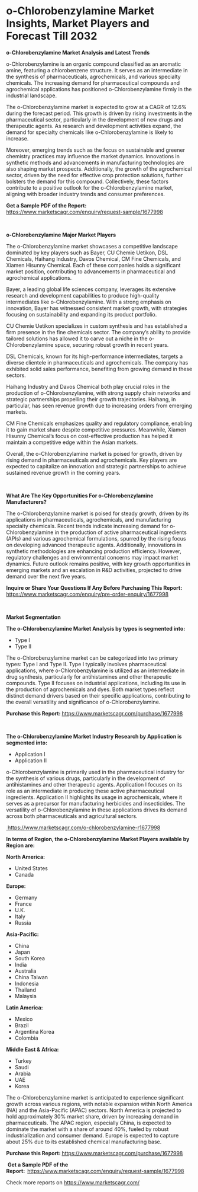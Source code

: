 <p><h1>o-Chlorobenzylamine Market Insights, Market Players and Forecast Till 2032</h1></p><p><strong>o-Chlorobenzylamine Market Analysis and Latest Trends</strong></p>
<p><p>o-Chlorobenzylamine is an organic compound classified as an aromatic amine, featuring a chlorobenzene structure. It serves as an intermediate in the synthesis of pharmaceuticals, agrochemicals, and various specialty chemicals. The increasing demand for pharmaceutical compounds and agrochemical applications has positioned o-Chlorobenzylamine firmly in the industrial landscape.</p><p>The o-Chlorobenzylamine market is expected to grow at a CAGR of 12.6% during the forecast period. This growth is driven by rising investments in the pharmaceutical sector, particularly in the development of new drugs and therapeutic agents. As research and development activities expand, the demand for specialty chemicals like o-Chlorobenzylamine is likely to increase.</p><p>Moreover, emerging trends such as the focus on sustainable and greener chemistry practices may influence the market dynamics. Innovations in synthetic methods and advancements in manufacturing technologies are also shaping market prospects. Additionally, the growth of the agrochemical sector, driven by the need for effective crop protection solutions, further bolsters the demand for this compound. Collectively, these factors contribute to a positive outlook for the o-Chlorobenzylamine market, aligning with broader industry trends and consumer preferences.</p></p>
<p><strong>Get a Sample PDF of the Report:&nbsp;</strong> <a href="https://www.marketscagr.com/enquiry/request-sample/1677998?utm_campaign=2307&utm_medium=2&utm_source=Github&utm_content=ia&utm_term=28022025&utm_id=o-chlorobenzylamine">https://www.marketscagr.com/enquiry/request-sample/1677998</a></p>
<p>&nbsp;</p>
<p><strong>o-Chlorobenzylamine Major Market Players</strong></p>
<p><p>The o-Chlorobenzylamine market showcases a competitive landscape dominated by key players such as Bayer, CU Chemie Uetikon, DSL Chemicals, Haihang Industry, Davos Chemical, CM Fine Chemicals, and Xiamen Hisunny Chemical. Each of these companies holds a significant market position, contributing to advancements in pharmaceutical and agrochemical applications.</p><p>Bayer, a leading global life sciences company, leverages its extensive research and development capabilities to produce high-quality intermediates like o-Chlorobenzylamine. With a strong emphasis on innovation, Bayer has witnessed consistent market growth, with strategies focusing on sustainability and expanding its product portfolio.</p><p>CU Chemie Uetikon specializes in custom synthesis and has established a firm presence in the fine chemicals sector. The company’s ability to provide tailored solutions has allowed it to carve out a niche in the o-Chlorobenzylamine space, securing robust growth in recent years. </p><p>DSL Chemicals, known for its high-performance intermediates, targets a diverse clientele in pharmaceuticals and agrochemicals. The company has exhibited solid sales performance, benefiting from growing demand in these sectors.</p><p>Haihang Industry and Davos Chemical both play crucial roles in the production of o-Chlorobenzylamine, with strong supply chain networks and strategic partnerships propelling their growth trajectories. Haihang, in particular, has seen revenue growth due to increasing orders from emerging markets.</p><p>CM Fine Chemicals emphasizes quality and regulatory compliance, enabling it to gain market share despite competitive pressures. Meanwhile, Xiamen Hisunny Chemical’s focus on cost-effective production has helped it maintain a competitive edge within the Asian markets.</p><p>Overall, the o-Chlorobenzylamine market is poised for growth, driven by rising demand in pharmaceuticals and agrochemicals. Key players are expected to capitalize on innovation and strategic partnerships to achieve sustained revenue growth in the coming years.</p></p>
<p>&nbsp;</p>
<p><strong>What Are The Key Opportunities For o-Chlorobenzylamine Manufacturers?</strong></p>
<p><p>The o-Chlorobenzylamine market is poised for steady growth, driven by its applications in pharmaceuticals, agrochemicals, and manufacturing specialty chemicals. Recent trends indicate increasing demand for o-Chlorobenzylamine in the production of active pharmaceutical ingredients (APIs) and various agrochemical formulations, spurred by the rising focus on developing advanced therapeutic agents. Additionally, innovations in synthetic methodologies are enhancing production efficiency. However, regulatory challenges and environmental concerns may impact market dynamics. Future outlook remains positive, with key growth opportunities in emerging markets and an escalation in R&D activities, projected to drive demand over the next five years.</p></p>
<p><strong>Inquire or Share Your Questions If Any Before Purchasing This Report:</strong> <a href="https://www.marketscagr.com/enquiry/pre-order-enquiry/1677998?utm_campaign=2307&utm_medium=2&utm_source=Github&utm_content=ia&utm_term=28022025&utm_id=o-chlorobenzylamine">https://www.marketscagr.com/enquiry/pre-order-enquiry/1677998</a></p>
<p>&nbsp;</p>
<p><strong>Market Segmentation</strong></p>
<p><strong>The o-Chlorobenzylamine Market Analysis by types is segmented into:</strong></p>
<p><ul><li>Type I</li><li>Type II</li></ul></p>
<p><p>The o-Chlorobenzylamine market can be categorized into two primary types: Type I and Type II. Type I typically involves pharmaceutical applications, where o-Chlorobenzylamine is utilized as an intermediate in drug synthesis, particularly for antihistamines and other therapeutic compounds. Type II focuses on industrial applications, including its use in the production of agrochemicals and dyes. Both market types reflect distinct demand drivers based on their specific applications, contributing to the overall versatility and significance of o-Chlorobenzylamine.</p></p>
<p><strong>Purchase this Report:&nbsp;</strong><a href="https://www.marketscagr.com/purchase/1677998?utm_campaign=2307&utm_medium=2&utm_source=Github&utm_content=ia&utm_term=28022025&utm_id=o-chlorobenzylamine">https://www.marketscagr.com/purchase/1677998</a></p>
<p>&nbsp;</p>
<p><strong>The o-Chlorobenzylamine Market Industry Research by Application is segmented into:</strong></p>
<p><ul><li>Application I</li><li>Application II</li></ul></p>
<p><p>o-Chlorobenzylamine is primarily used in the pharmaceutical industry for the synthesis of various drugs, particularly in the development of antihistamines and other therapeutic agents. Application I focuses on its role as an intermediate in producing these active pharmaceutical ingredients. Application II highlights its usage in agrochemicals, where it serves as a precursor for manufacturing herbicides and insecticides. The versatility of o-Chlorobenzylamine in these applications drives its demand across both pharmaceuticals and agricultural sectors.</p></p>
<p><a href="https://www.marketscagr.com/o-chlorobenzylamine-r1677998?utm_campaign=2307&utm_medium=2&utm_source=Github&utm_content=ia&utm_term=28022025&utm_id=o-chlorobenzylamine">&nbsp;https://www.marketscagr.com/o-chlorobenzylamine-r1677998</a></p>
<p><strong>In terms of Region, the o-Chlorobenzylamine Market Players available by Region are:</strong></p>
<p>
    <p> <strong> North America: </strong>
        <ul>
            <li>United States</li>
            <li>Canada</li>
        </ul>
        </p> 
    <p> <strong> Europe: </strong>
        <ul>
            <li>Germany</li>
            <li>France</li>
            <li>U.K.</li>
            <li>Italy</li>
            <li>Russia</li>
        </ul>
        </p> 
    <p> <strong> Asia-Pacific: </strong>
        <ul>
            <li>China</li>
            <li>Japan</li>
            <li>South Korea</li>
            <li>India</li>
            <li>Australia</li>
            <li>China Taiwan</li>
            <li>Indonesia</li>
            <li>Thailand</li>
            <li>Malaysia</li>
        </ul>
        </p> 
    <p> <strong> Latin America: </strong>
        <ul>
            <li>Mexico</li>
            <li>Brazil</li>
            <li>Argentina Korea</li>
            <li>Colombia</li>
        </ul>
        </p> 
    <p> <strong> Middle East & Africa: </strong>
        <ul>
            <li>Turkey</li>
            <li>Saudi</li>
            <li>Arabia</li>
            <li>UAE</li>
            <li>Korea</li>
        </ul>
    </p>
    </p>
<p><p>The o-Chlorobenzylamine market is anticipated to experience significant growth across various regions, with notable expansion within North America (NA) and the Asia-Pacific (APAC) sectors. North America is projected to hold approximately 30% market share, driven by increasing demand in pharmaceuticals. The APAC region, especially China, is expected to dominate the market with a share of around 40%, fueled by robust industrialization and consumer demand. Europe is expected to capture about 25% due to its established chemical manufacturing base.</p></p>
<p><strong>Purchase this Report: </strong><a href="https://www.marketscagr.com/purchase/1677998?utm_campaign=2307&utm_medium=2&utm_source=Github&utm_content=ia&utm_term=28022025&utm_id=o-chlorobenzylamine">https://www.marketscagr.com/purchase/1677998</a></p>
<p>&nbsp;<strong>Get a Sample PDF of the Report:&nbsp;&nbsp;</strong><a href="https://www.marketscagr.com/enquiry/request-sample/1677998?utm_campaign=2307&utm_medium=2&utm_source=Github&utm_content=ia&utm_term=28022025&utm_id=o-chlorobenzylamine">https://www.marketscagr.com/enquiry/request-sample/1677998</a></p>
<p><strong></strong></p>
<p>Check more reports on <a href="https://www.marketscagr.com/?utm_campaign=2307&utm_medium=2&utm_source=Github&utm_content=ia&utm_term=28022025&utm_id=o-chlorobenzylamine">https://www.marketscagr.com/</a></p>